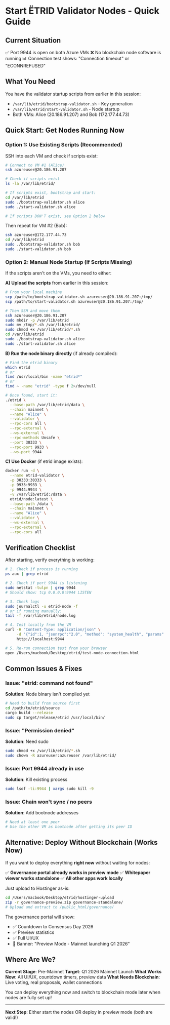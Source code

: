 # Start ËTRID Validator Nodes - Quick Guide

## Current Situation
✅ Port 9944 is open on both Azure VMs
❌ No blockchain node software is running
📊 Connection test shows: "Connection timeout" or "ECONNREFUSED"

## What You Need

You have the validator startup scripts from earlier in this session:
- `/var/lib/etrid/bootstrap-validator.sh` - Key generation
- `/var/lib/etrid/start-validator.sh` - Node startup
- Both VMs: Alice (20.186.91.207) and Bob (172.177.44.73)

## Quick Start: Get Nodes Running Now

### Option 1: Use Existing Scripts (Recommended)

SSH into each VM and check if scripts exist:

```bash
# Connect to VM #1 (Alice)
ssh azureuser@20.186.91.207

# Check if scripts exist
ls -la /var/lib/etrid/

# If scripts exist, bootstrap and start:
cd /var/lib/etrid
sudo ./bootstrap-validator.sh alice
sudo ./start-validator.sh alice

# If scripts DON'T exist, see Option 2 below
```

Then repeat for VM #2 (Bob):
```bash
ssh azureuser@172.177.44.73
cd /var/lib/etrid
sudo ./bootstrap-validator.sh bob
sudo ./start-validator.sh bob
```

### Option 2: Manual Node Startup (If Scripts Missing)

If the scripts aren't on the VMs, you need to either:

**A) Upload the scripts** from earlier in this session:
```bash
# From your local machine
scp /path/to/bootstrap-validator.sh azureuser@20.186.91.207:/tmp/
scp /path/to/start-validator.sh azureuser@20.186.91.207:/tmp/

# Then SSH and move them
ssh azureuser@20.186.91.207
sudo mkdir -p /var/lib/etrid
sudo mv /tmp/*.sh /var/lib/etrid/
sudo chmod +x /var/lib/etrid/*.sh
cd /var/lib/etrid
sudo ./bootstrap-validator.sh alice
sudo ./start-validator.sh alice
```

**B) Run the node binary directly** (if already compiled):
```bash
# Find the etrid binary
which etrid
# or
find /usr/local/bin -name "etrid*"
# or
find ~ -name "etrid" -type f 2>/dev/null

# Once found, start it:
./etrid \
  --base-path /var/lib/etrid/data \
  --chain mainnet \
  --name "Alice" \
  --validator \
  --rpc-cors all \
  --rpc-external \
  --ws-external \
  --rpc-methods Unsafe \
  --port 30333 \
  --rpc-port 9933 \
  --ws-port 9944
```

**C) Use Docker** (if etrid image exists):
```bash
docker run -d \
  --name etrid-validator \
  -p 30333:30333 \
  -p 9933:9933 \
  -p 9944:9944 \
  -v /var/lib/etrid:/data \
  etrid/node:latest \
  --base-path /data \
  --chain mainnet \
  --name "Alice" \
  --validator \
  --ws-external \
  --rpc-external \
  --rpc-cors all
```

## Verification Checklist

After starting, verify everything is working:

```bash
# 1. Check if process is running
ps aux | grep etrid

# 2. Check if port 9944 is listening
sudo netstat -tulpn | grep 9944
# Should show: tcp 0.0.0.0:9944 LISTEN

# 3. Check logs
sudo journalctl -u etrid-node -f
# or if running manually:
tail -f /var/lib/etrid/node.log

# 4. Test locally from the VM
curl -H "Content-Type: application/json" \
     -d '{"id":1, "jsonrpc":"2.0", "method": "system_health", "params":[]}' \
     http://localhost:9944

# 5. Re-run connection test from your browser
open /Users/macbook/Desktop/etrid/test-node-connection.html
```

## Common Issues & Fixes

### Issue: "etrid: command not found"
**Solution**: Node binary isn't compiled yet
```bash
# Need to build from source first
cd /path/to/etrid/source
cargo build --release
sudo cp target/release/etrid /usr/local/bin/
```

### Issue: "Permission denied"
**Solution**: Need sudo
```bash
sudo chmod +x /var/lib/etrid/*.sh
sudo chown -R azureuser:azureuser /var/lib/etrid/
```

### Issue: Port 9944 already in use
**Solution**: Kill existing process
```bash
sudo lsof -ti:9944 | xargs sudo kill -9
```

### Issue: Chain won't sync / no peers
**Solution**: Add bootnode addresses
```bash
# Need at least one peer
# Use the other VM as bootnode after getting its peer ID
```

## Alternative: Deploy Without Blockchain (Works Now)

If you want to deploy everything **right now** without waiting for nodes:

✅ **Governance portal already works in preview mode**
✅ **Whitepaper viewer works standalone**
✅ **All other apps work locally**

Just upload to Hostinger as-is:
```bash
cd /Users/macbook/Desktop/etrid/hostinger-upload
zip -r governance-preview.zip governance-standalone/
# Upload and extract to /public_html/governance/
```

The governance portal will show:
- ✅ Countdown to Consensus Day 2026
- ✅ Preview statistics
- ✅ Full UI/UX
- 📝 Banner: "Preview Mode - Mainnet launching Q1 2026"

## Where Are We?

**Current Stage**: Pre-Mainnet
**Target**: Q1 2026 Mainnet Launch
**What Works Now**: All UI/UX, countdown timers, preview data
**What Needs Blockchain**: Live voting, real proposals, wallet connections

You can deploy everything now and switch to blockchain mode later when nodes are fully set up!

---

**Next Step**: Either start the nodes OR deploy in preview mode (both are valid!)
